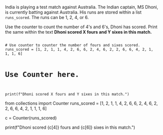 India is playing a test match against Australia. The Indian captain, MS Dhoni, is currently batting against Australia. His runs are stored within a list `runs_scored`. The runs can be 1, 2, 4, or 6.

Use the counter to count the number of 4's and 6's, Dhoni has scored. Print the same within the text **Dhoni scored X fours and Y sixes in this match.**


<Editor lang="python" type="exercise">
<code>
# Use counter to counter the number of fours and sixes scored.
runs_scored = [1, 2, 1, 1, 4, 2, 6, 6, 2, 4, 6, 2, 2, 6, 6, 4, 2, 1, 1, 1, 6]

# Use Counter here.

print(f"Dhoni scored X fours and Y sixes in this match.")
</code>

<solution>
from collections import Counter
runs_scored = [1, 2, 1, 1, 4, 2, 6, 6, 2, 4, 6, 2, 2, 6, 6, 4, 2, 1, 1, 1, 6]

c = Counter(runs_scored)

print(f"Dhoni scored {c[4]} fours and {c[6]} sixes in this match.")
</solution>
</Editor>